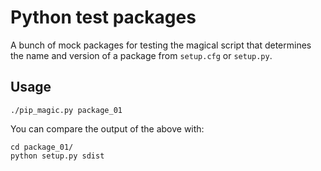 # Python test packages

A bunch of mock packages for testing the magical script that determines the name
and version of a package from `setup.cfg` or `setup.py`.

## Usage

```shell
./pip_magic.py package_01
```

You can compare the output of the above with:

```shell
cd package_01/
python setup.py sdist
```
